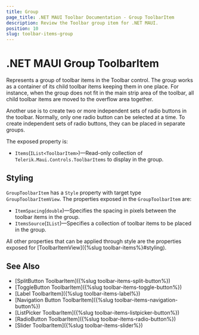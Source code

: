 ```yaml
---
title: Group
page_title: .NET MAUI Toolbar Documentation - Group ToolbarItem
description: Review the Toolbar group item for .NET MAUI.
position: 10
slug: toolbar-items-group
---
```


# .NET MAUI Group ToolbarItem

Represents a group of toolbar items in the Toolbar control. The group works as a container of its child toolbar items keeping them in one place. For instance, when the group does not fit in the main strip area of the toolbar, all child toolbar items are moved to the overflow area together.

Another use is to create two or more independent sets of radio buttons in the toolbar. Normally, only one radio button can be selected at a time. To create independent sets of radio buttons, they can be placed in separate groups.

The exposed property is: 

* `Items`(`IList<ToolbarItem>`)&mdash;Read-only collection of `Telerik.Maui.Controls.ToolbarItems` to display in the group.

## Styling 

`GroupToolbarItem` has a `Style` property with target type `GroupToolbarItemView`. The properties exposed in the `GroupToolbarItem` are:

* `ItemSpacing`(`double`)&mdash;Specifies the spacing in pixels between the toolbar items in the group.
* `ItemsSource`(`IList`)&mdash;Specifies a collection of toolbar items to be placed in the group.

All other properties that can be applied through style are the properties exposed for [ToolbarItemView]({%slug toolbar-items%}#styling).


## See Also

- [SplitButton ToolbarItem]({%slug toolbar-items-split-button%})
- [ToggleButton ToolbarItem]({%slug toolbar-items-toggle-button%})
- [Label ToolbarItem]({%slug toolbar-items-label%})
- [Navigation Button ToolbarItem]({%slug toolbar-items-navigation-button%})
- [ListPicker ToolbarItem]({%slug toolbar-items-listpicker-button%})
- [RadioButton ToolbarItem]({%slug toolbar-items-radio-button%})
- [Slider ToolbarItem]({%slug toolbar-items-slider%})